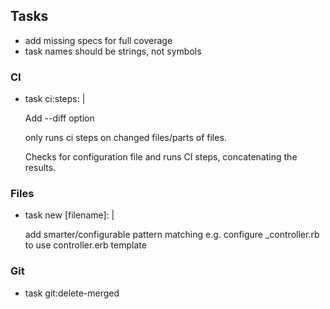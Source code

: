 ## Tasks

- add missing specs for full coverage
- task names should be strings, not symbols

### CI

- task ci:steps: |

  Add --diff option

    only runs ci steps on changed files/parts of files.

  Checks for configuration file and runs CI steps, concatenating the results.

### Files

- task new [filename]: |

  add smarter/configurable pattern matching
  e.g. configure _controller.rb to use controller.erb template

### Git

- task git:delete-merged
